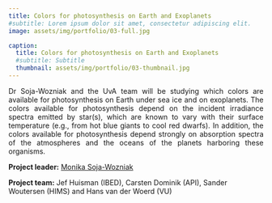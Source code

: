 ```yaml
---
title: Colors for photosynthesis on Earth and Exoplanets
#subtitle: Lorem ipsum dolor sit amet, consectetur adipiscing elit.
image: assets/img/portfolio/03-full.jpg

caption:
  title: Colors for photosynthesis on Earth and Exoplanets
  #subtitle: Subtitle
  thumbnail: assets/img/portfolio/03-thumbnail.jpg
---
```

<p style='text-align: justify;'>Dr Soja-Wozniak and the UvA team will be studying which colors are available for photosynthesis on Earth under sea ice and on exoplanets. The colors available for photosynthesis depend on the incident irradiance spectra emitted by star(s), which are known to vary with their surface temperature (e.g., from hot blue giants to cool red dwarfs). In addition, the colors available for photosynthesis depend strongly on absorption spectra of the atmospheres and the oceans of the planets harboring these organisms.</p>



**Project leader:** [Monika Soja-Wozniak](https://soja-wozniak.com/)

**Project team:** Jef Huisman (IBED), Carsten Dominik (API), Sander Woutersen (HIMS) and Hans van der Woerd (VU)
